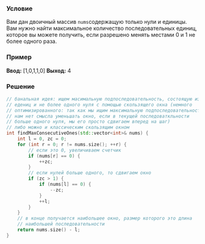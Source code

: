 
### Условие

Вам дан двоичный массив `nums`содержащую только нули и единицы. Вам нужно найти максимальное количество последовательных единиц, которое вы можете получить, если разрешено менять местами 0 и 1 не более одного раза.
### Пример

**Ввод:** [1,0,1,1,0]
**Выход:** 4
### Решение

```c++
// банальная идея: ищем масимальную подпоследовательность, состоящую из
// едениц и не более одного нуля с помощью скользящего окна (немного
// оптимизированного: так как мы ищим максимальную подпоследовательность
// нам нет смысла уменьшать окно, если в текущей последоваткльности 
// больше одного нуля, мы его просто сдвигаем вперед на шаг)
// либо можно и классическим скользящим окном
int findMaxConsecutiveOnes(std::vector<int>& nums) {  
    int l = 0, zc = 0;  
    for (int r = 0; r != nums.size(); ++r) {  
	    // если это 0, увеличиваем счетчик
        if (nums[r] == 0) {  
            ++zc;  
        }  
        // если нулей больше одного, то сдвигаем окно
        if (zc > 1) {  
            if (nums[l] == 0) {  
                --zc;  
            }  
            ++l;  
        }  
    }  
    // в конце получается наибольшее окно, размер которого это длина 
    // наибольшей последовательности
    return nums.size() - l;  
}
```